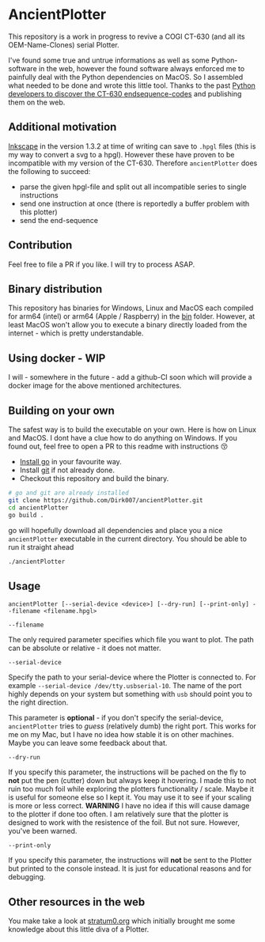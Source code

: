 # AncientPlotter

This repository is a work in progress to revive a COGI CT-630 (and all its OEM-Name-Clones) serial Plotter.

I've found some true and untrue informations as well as some Python-software in the web, however the found software always enforced me to painfully deal with the Python dependencies on MacOS. So I assembled what needed to be done and wrote this little tool. Thanks to the past [Python developers to discover the CT-630 endsequence-codes](https://gitli.stratum0.org/chrissi/cogidraw/-/blob/master/cogidraw.py?ref_type=heads#L58) and publishing them on the web.

## Additional motivation

[Inkscape](https://inkscape.org) in the version 1.3.2 at time of writing can save to `.hpgl` files (this is my way to convert a svg to a hpgl). However these have proven to be incompatible with my version of the CT-630. Therefore `ancientPlotter` does the following to succeed:
- parse the given hpgl-file and split out all incompatible series to single instructions
- send one instruction at once (there is reportedly a buffer problem with this plotter)
- send the end-sequence

## Contribution

Feel free to file a PR if you like. I will try to process ASAP.

## Binary distribution

This repository has binaries for Windows, Linux and MacOS each compiled for arm64 (intel) or arm64 (Apple / Raspberry) in the [bin](bin) folder. However, at least MacOS won't allow you to execute a binary directly loaded from the internet - which is pretty understandable.

## Using docker - WIP

I will - somewhere in the future - add a github-CI soon which will provide a docker image for the above mentioned architectures.

## Building on your own

The safest way is to build the executable on your own. Here is how on Linux and MacOS. I dont have a clue how to do anything on Windows. If you found out, feel free to open a PR to this readme with instructions 😚

- [Install go](https://go.dev/doc/install) in your favourite way.
- Install [git](https://git-scm.com/) if not already done. 
- Checkout this repository and build the binary.

```bash
# go and git are already installed
git clone https://github.com/Dirk007/ancientPlotter.git
cd ancientPlotter
go build .
```

go will hopefully download all dependencies and place you a nice `ancientPlotter` executable in the current directory. You should be able to run it straight ahead

```bash
./ancientPlotter
```

## Usage

`ancientPlotter [--serial-device <device>] [--dry-run] [--print-only] --filename <filename.hpgl>`

`--filename`

The only required parameter specifies which file you want to plot. The path can be absolute or relative - it does not matter.

`--serial-device`

Specify the path to your serial-device where the Plotter is connected to. For example `--serial-device /dev/tty.usbserial-10`. The name of the port highly depends on your system but something with `usb` should point you to the right direction.

This parameter is **optional** - if you don't specify the serial-device, `ancientPlotter` tries to *guess* (relatively dumb) the right port. This works for me on my Mac, but I have no idea how stable it is on other machines. Maybe you can leave some feedback about that.

`--dry-run`

If you specify this parameter, the instructions will be pached on the fly to **not** put the pen (cutter) down but always keep it hovering. I made this to not ruin too much foil while exploring the plotters functionality / scale. Maybe it is useful for someone else so I kept it. You may use it to see if your scaling is more or less correct. **WARNING** I have no idea if this will cause damage to the plotter if done too often. I am relatively sure that the plotter is designed to work with the resistence of the foil. But not sure. However, you've been warned.

`--print-only`

If you specify this parameter, the instructions will **not** be sent to the Plotter but printed to the console instead. It is just for educational reasons and for debugging.

## Other resources in the web

You make take a look at [stratum0.org](https://stratum0.org/wiki/Cogi_CT-630) which initially brought me some knowledge about this little diva of a Plotter.

